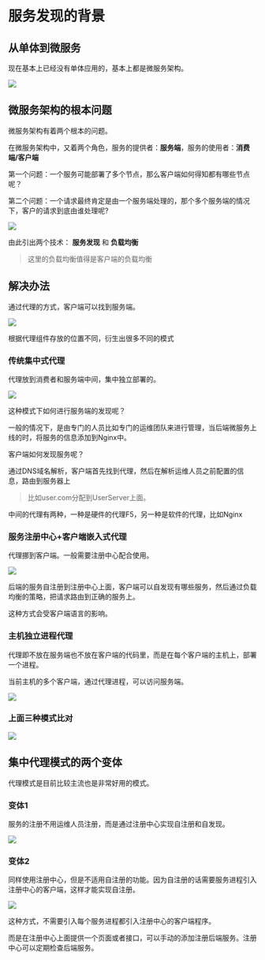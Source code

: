 # 服务发现的背景


## 从单体到微服务

现在基本上已经没有单体应用的，基本上都是微服务架构。

![](https://oscimg.oschina.net/oscnet/up-07a15a546529731560f4d71f7b0a4b5aa10.png)

## 微服务架构的根本问题

微服务架构有着两个根本的问题。

在微服务架构中，又着两个角色，服务的提供者：**服务端**，服务的使用者：**消费端/客户端**

第一个问题：一个服务可能部署了多个节点，那么客户端如何得知都有哪些节点呢？

第二个问题：一个请求最终肯定是由一个服务端处理的，那个多个服务端的情况下，客户的请求到底由谁处理呢?

![](https://oscimg.oschina.net/oscnet/up-0072a942c952aa132d562f0fbde467c7c54.png)

由此引出两个技术： **服务发现** 和 **负载均衡**

> 这里的负载均衡值得是客户端的负载均衡


## 解决办法

通过代理的方式，客户端可以找到服务端。

![](https://oscimg.oschina.net/oscnet/up-a5e81ae22d51d557db226e0a63bd45d420a.png)

根据代理组件存放的位置不同，衍生出很多不同的模式


### 传统集中式代理

代理放到消费者和服务端中间，集中独立部署的。

![](https://oscimg.oschina.net/oscnet/up-fbfc10fd25910eeb780b3f1b37751091976.png)

这种模式下如何进行服务端的发现呢？

一般的情况下，是由专门的人员比如专门的运维团队来进行管理，当后端微服务上线的时，将服务的信息添加到Nginx中。

客户端如何发现服务呢？

通过DNS域名解析，客户端首先找到代理，然后在解析运维人员之前配置的信息，路由到服务器上

> 比如user.com分配到UserServer上面。

中间的代理有两种，一种是硬件的代理F5，另一种是软件的代理，比如Nginx


### 服务注册中心+客户端嵌入式代理

代理挪到客户端。一般需要注册中心配合使用。

![](https://oscimg.oschina.net/oscnet/up-955281eabe435f981d54158846eb19d5527.png)

后端的服务自注册到注册中心上面，客户端可以自发现有哪些服务，然后通过负载均衡的策略，把请求路由到正确的服务上。

这种方式会受客户端语言的影响。

### 主机独立进程代理

代理即不放在服务端也不放在客户端的代码里，而是在每个客户端的主机上，部署一个进程。

当前主机的多个客户端，通过代理进程，可以访问服务端。

![](https://oscimg.oschina.net/oscnet/up-4dcb3d49dea048291a9f9f07567fdfca61b.png)


### 上面三种模式比对

![](https://oscimg.oschina.net/oscnet/up-66b2ba44aef78fe6ed76a43e9955026b0a0.png)

 

## 集中代理模式的两个变体

代理模式是目前比较主流也是非常好用的模式。

### 变体1

服务的注册不用运维人员注册，而是通过注册中心实现自注册和自发现。

![](https://oscimg.oschina.net/oscnet/up-961619d1f685f12d91ab86bdabb0dd7e895.png)

### 变体2

同样使用注册中心，但是不适用自注册的功能。因为自注册的话需要服务进程引入注册中心的客户端，这样才能实现自注册。

![](https://oscimg.oschina.net/oscnet/up-61e19ca5b3232db002904b4815d096f5651.png)

这种方式，不需要引入每个服务进程都引入注册中心的客户端程序。

而是在注册中心上面提供一个页面或者接口，可以手动的添加注册后端服务。注册中心可以定期检查后端服务。